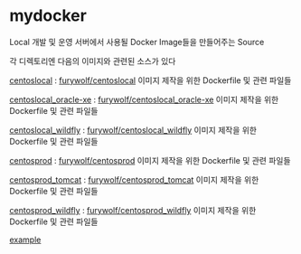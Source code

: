 mydocker
====================

Local 개발 및 운영 서버에서 사용될 Docker Image들을 만들어주는 Source

각 디렉토리엔 다음의 이미지와 관련된 소스가 있다

[centoslocal](https://github.com/TerryChang/mydocker/tree/master/centoslocal) : [furywolf/centoslocal](https://hub.docker.com/r/furywolf/centoslocal/) 이미지 제작을 위한 Dockerfile 및 관련 파일들

[centoslocal\_oracle-xe](https://github.com/TerryChang/mydocker/tree/master/centoslocal_oracle-xe) : [furywolf/centoslocal\_oracle-xe](https://hub.docker.com/r/furywolf/centoslocal\_oracle-xe/) 이미지 제작을 위한 Dockerfile 및 관련 파일들

[centoslocal\_wildfly](https://github.com/TerryChang/mydocker/tree/master/centoslocal_wildfly) : [furywolf/centoslocal\_wildfly](https://hub.docker.com/r/furywolf/centoslocal_wildfly/) 이미지 제작을 위한 Dockerfile 및 관련 파일들

[centosprod](https://github.com/TerryChang/mydocker/tree/master/centosprod) : [furywolf/centosprod](https://hub.docker.com/r/furywolf/centosprod/) 이미지 제작을 위한 Dockerfile 및 관련 파일들

[centosprod\_tomcat](https://github.com/TerryChang/mydocker/tree/master/centosprod_tomcat) : [furywolf/centosprod\_tomcat](https://hub.docker.com/r/furywolf/centosprod_tomcat/) 이미지 제작을 위한 Dockerfile 및 관련 파일들

[centosprod\_wildfly](https://github.com/TerryChang/mydocker/tree/master/centosprod_wildfly) : [furywolf/centosprod\_wildfly](https://hub.docker.com/r/furywolf/centosprod_wildfly/) 이미지 제작을 위한 Dockerfile 및 관련 파일들


<a href="http://example.com/" target="_blank">example</a>
